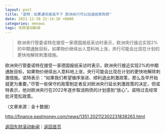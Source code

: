 ```yaml
---
layout: post
title: "诺特：如果通货居高不下 欧洲央行可以加速结束购债"
date: 2021-12-30 22:14:10 +0800
categories: emnews
tags: 东财滚动新闻
---
```

> 欧洲央行管委诺特在接受一家德国报纸采访时表示，欧洲央行接近实现2%的中期通胀目标，如果物价继续出人意料地上涨，央行可能会比现在计划的更快地解除刺激措施。

<p>欧洲央行管委诺特在接受一家德国报纸采访时表示，欧洲央行接近实现2%的中期通胀目标，如果物价继续出人意料地上涨，央行可能会比现在计划的更快地解除刺激措施。诺特表示：“如果我们希望循序渐进、顺利退出刺激政策，那么及早开始就更为重要。”尽管一些保守的政策制定者反对欧洲央行延长刺激政策的决定，但诺特表示，他对欧洲央行在2022年逐步取消购债的计划感到“放心”。诺特过去经常批评宽松政策。 </p><p class="em_media">（文章来源：金十数据）</p>

<http://finance.eastmoney.com/news/1351,202112302231838263.html>

[返回东财滚动新闻](//finews.withounder.com/emnews/)｜[返回首页](//finews.withounder.com/)